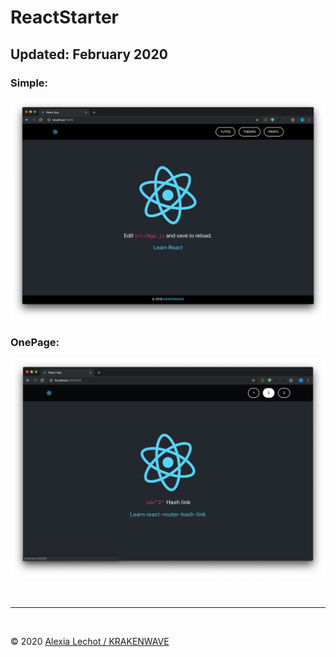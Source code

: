 # ReactStarter 
## Updated: February 2020


### Simple:
![Preview](./Simple/preview.png)

### OnePage:
![Preview](./OnePage/preview2.png)


<br><hr><br>

&copy; 2020 [Alexia Lechot / KRAKENWAVE](https://krakenwave.ch)
